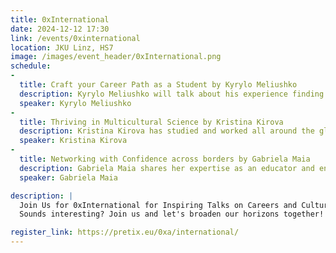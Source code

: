 ```yaml
---
title: 0xInternational
date: 2024-12-12 17:30
link: /events/0xinternational
location: JKU Linz, HS7
image: /images/event_header/0xInternational.png
schedule:
-
  title: Craft your Career Path as a Student by Kyrylo Meliushko
  description: Kyrylo Meliushko will talk about his experience finding work opportunities in an international setting. Hear his tips on building a strong portfolio, standing out to employers, and aligning your personal goals with career growth. He’ll also discuss the importance of motivation, skillset and adaptability.
  speaker: Kyrylo Meliushko
-
  title: Thriving in Multicultural Science by Kristina Kirova
  description: Kristina Kirova has studied and worked all around the globe. She’ll share insights from her experiences working in diverse teams and navigating different university systems, highlighting that modern science thrives within large, multicultural collaborations, emphasizing the importance of challenging preconceptions and breaking down stereotypes.
  speaker: Kristina Kirova
-
  title: Networking with Confidence across borders by Gabriela Maia
  description: Gabriela Maia shares her expertise as an educator and entrepreneur, discussing strategies for building cross-cultural professional networks through effective communication and leveraging diversity. She will highlight how personalized learning enhances communication skills, empowering professionals to excel globally.
  speaker: Gabriela Maia

description: |
  Join Us for 0xInternational for Inspiring Talks on Careers and Cultural Diversity! Explore the world of international careers and the power of diversity in science and education with two amazing speakers, and after the talks, free food and drinks will be provided to connect to new people and engage in meaningful discussions.
  Sounds interesting? Join us and let's broaden our horizons together!

register_link: https://pretix.eu/0xa/international/
---
```

